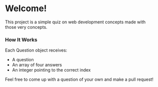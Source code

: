 # Welcome!
This project is a simple quiz on web development concepts made with those very concepts.

### How It Works
Each Question object receives:
- A question
- An array of four answers
- An integer pointing to the correct index

Feel free to come up with a question of your own and make a pull request!
